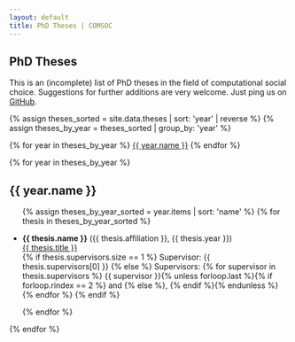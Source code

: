 ```yaml
---
layout: default
title: PhD Theses | COMSOC
---
```


<section markdown="1" class="section-with-navs">

# PhD Theses

This is an (incomplete) list of PhD theses in the field of computational social choice.
Suggestions for further additions are very welcome. 
Just ping us on <a href="https://github.com/comsoc-community/comsoc-website">GitHub</a>.

{% assign theses_sorted = site.data.theses | sort: 'year' | reverse %}
{% assign theses_by_year = theses_sorted | group_by: 'year' %}
<div class="page-navigation-wrap">
<div class="page-navigation">
{% for year in theses_by_year %}
<span><a href="#{{ year.name }}">{{ year.name }}</a></span>
{% endfor %}
</div>
</div>
</section>

{% for year in theses_by_year %}
<section id="{{ year.name }}">
<h2>{{ year.name }}</h2>
<ul>
    {% assign theses_by_year_sorted = year.items | sort: 'name' %}
    {% for thesis in theses_by_year_sorted %}
        <li><p>
            <strong>{{ thesis.name }}</strong> ({{ thesis.affiliation }}, {{ thesis.year }}) <br>
            <a href="{{ thesis.url }}" target="_blank">{{ thesis.title }}</a> <br>
            {% if thesis.supervisors.size == 1 %}
                Supervisor: {{ thesis.supervisors[0] }}
            {% else %}
                Supervisors:
                {% for supervisor in thesis.supervisors %}
                    {{ supervisor }}{% unless forloop.last %}{% if forloop.rindex == 2 %} and {% else %}, {% endif %}{% endunless %}
                {% endfor %}
            {% endif %}
        </p></li>
    {% endfor %}
</ul>
</section>
{% endfor %}

